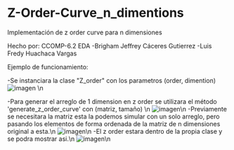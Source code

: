 # Z-Order-Curve_n_dimentions
Implementación de z order curve para n dimensiones

Hecho por: 
  CCOMP-6.2
  EDA
  -Brigham Jeffrey Cáceres Gutierrez
  -Luis Fredy Huachaca Vargas

  
Ejemplo de funcionamiento:

  -Se instanciara la clase "Z_order" con los parametros (order, dimention) <br /> 
  ![imagen](https://user-images.githubusercontent.com/70500865/200094933-c8cee11d-05d2-477c-87ef-3206ccef5f7e.png) \n
  
  -Para generar el arreglo de 1 dimension en z order se utilizara el método 'generate_z_order_curve' con (matriz, tamaño) \n
  ![imagen](https://user-images.githubusercontent.com/70500865/200095077-04908434-65d2-4dd6-b53c-e79a563aa81e.png)\n
  -Previamente se necesitara la matriz esta la podemos simular con un solo arreglo, pero pasando los elementos de forma ordenada de la matriz de n dimensiones original a esta.\n
  ![imagen](https://user-images.githubusercontent.com/70500865/200095023-ca1382ed-0ede-4701-97b9-934599eaa2b0.png)\n
  -El z order estara dentro de la propia clase y se podra mostrar asi.\n
  ![imagen](https://user-images.githubusercontent.com/70500865/200095265-0ba07838-c007-49e7-897b-b8150139c8a9.png)\n
  
